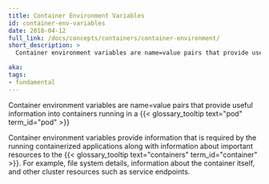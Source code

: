 ```yaml
---
title: Container Environment Variables
id: container-env-variables
date: 2018-04-12
full_link: /docs/concepts/containers/container-environment/
short_description: >
  Container environment variables are name=value pairs that provide useful information into containers running in a Pod.

aka: 
tags:
- fundamental
---
```

 Container environment variables are name=value pairs that provide useful information into containers running in a {{< glossary_tooltip text="pod" term_id="pod" >}}

<!--more-->

Container environment variables provide information that is required by the running containerized applications along with information about important resources to the {{< glossary_tooltip text="containers" term_id="container" >}}. For example, file system details, information about the container itself, and other cluster resources such as service endpoints.
